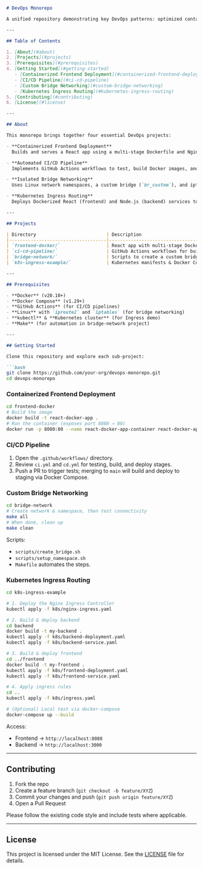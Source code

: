 ````markdown
# DevOps Monorepo

A unified repository demonstrating key DevOps patterns: optimized container builds, CI/CD automation, advanced network isolation, and Kubernetes ingress routing.

---

## Table of Contents

1. [About](#about)  
2. [Projects](#projects)  
3. [Prerequisites](#prerequisites)  
4. [Getting Started](#getting-started)  
   - [Containerized Frontend Deployment](#containerized-frontend-deployment)  
   - [CI/CD Pipeline](#ci-cd-pipeline)  
   - [Custom Bridge Networking](#custom-bridge-networking)  
   - [Kubernetes Ingress Routing](#kubernetes-ingress-routing)  
5. [Contributing](#contributing)  
6. [License](#license)  

---

## About

This monorepo brings together four essential DevOps projects:

- **Containerized Frontend Deployment**  
  Builds and serves a React app using a multi-stage Dockerfile and Nginx for lightweight production images.

- **Automated CI/CD Pipeline**  
  Implements GitHub Actions workflows to test, build Docker images, and deploy to staging via Docker Compose with secure handling of secrets.

- **Isolated Bridge Networking**  
  Uses Linux network namespaces, a custom bridge (`br_custom`), and iptables to provide isolated egress-controlled environments, all automated via shell scripts and a Makefile.

- **Kubernetes Ingress Routing**  
  Deploys Dockerized React (frontend) and Node.js (backend) services to Kubernetes, using the Nginx Ingress Controller for domain-based traffic routing.

---

## Projects

| Directory                          | Description                                                                 |
|------------------------------------|-----------------------------------------------------------------------------|
| `frontend-docker/`                 | React app with multi-stage Dockerfile & Nginx serving static files          |
| `ci-cd-pipeline/`                  | GitHub Actions workflows for building, testing, and deploying Docker images |
| `bridge-network/`                  | Scripts to create a custom bridge, namespace setup, and iptables NAT rules  |
| `k8s-ingress-example/`             | Kubernetes manifests & Docker Compose for Ingress routing demo              |

---

## Prerequisites

- **Docker** (v20.10+)  
- **Docker Compose** (v1.29+)  
- **GitHub Actions** (for CI/CD pipelines)  
- **Linux** with `iproute2` and `iptables` (for bridge networking)  
- **kubectl** & **Kubernetes cluster** (for Ingress demo)  
- **Make** (for automation in bridge-network project)

---

## Getting Started

Clone this repository and explore each sub-project:

```bash
git clone https://github.com/your-org/devops-monorepo.git
cd devops-monorepo
````

### Containerized Frontend Deployment

```bash
cd frontend-docker
# Build the image
docker build -t react-docker-app .
# Run the container (exposes port 8080 → 80)
docker run -p 8080:80 --name react-docker-app-container react-docker-app
```

### CI/CD Pipeline

1. Open the `.github/workflows/` directory.
2. Review `ci.yml` and `cd.yml` for testing, build, and deploy stages.
3. Push a PR to trigger tests; merging to `main` will build and deploy to staging via Docker Compose.

### Custom Bridge Networking

```bash
cd bridge-network
# Create network & namespace, then test connectivity
make all
# When done, clean up
make clean
```

Scripts:

* `scripts/create_bridge.sh`
* `scripts/setup_namespace.sh`
* `Makefile` automates the steps.

### Kubernetes Ingress Routing

```bash
cd k8s-ingress-example

# 1. Deploy the Nginx Ingress Controller
kubectl apply -f k8s/nginx-ingress.yaml

# 2. Build & deploy backend
cd backend
docker build -t my-backend .
kubectl apply -f k8s/backend-deployment.yaml
kubectl apply -f k8s/backend-service.yaml

# 3. Build & deploy frontend
cd ../frontend
docker build -t my-frontend .
kubectl apply -f k8s/frontend-deployment.yaml
kubectl apply -f k8s/frontend-service.yaml

# 4. Apply ingress rules
cd ..
kubectl apply -f k8s/ingress.yaml

# (Optional) Local test via docker-compose
docker-compose up --build
```

Access:

* Frontend → `http://localhost:8080`
* Backend  → `http://localhost:3000`

---

## Contributing

1. Fork the repo
2. Create a feature branch (`git checkout -b feature/XYZ`)
3. Commit your changes and push (`git push origin feature/XYZ`)
4. Open a Pull Request

Please follow the existing code style and include tests where applicable.

---

## License

This project is licensed under the MIT License. See the [LICENSE](LICENSE) file for details.

```
```
